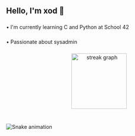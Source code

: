 <h2 align="left">Hello, I'm xod 👋</h2>

###

<p align="left">• I'm currently learning C and Python at School 42</p>

###

<p align="left">• Passionate about sysadmin</p>

###

<p align="left"></p>

###

<p align="left"></p>

###

<p align="left"></p>

###

<div align="center">
  <img src="https://streak-stats.demolab.com?user=xodcc&locale=en&mode=daily&theme=dracula&hide_border=false&border_radius=5" height="150" alt="streak graph"  />
</div>

###

<br clear="both">

<img src="https://raw.githubusercontent.com/xodcc/xodcc/output/snake.svg" alt="Snake animation" />

###
